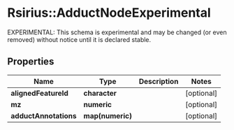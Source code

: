 # Rsirius::AdductNodeExperimental

EXPERIMENTAL: This schema is experimental and may be changed (or even removed) without notice until it is declared stable.

## Properties
Name | Type | Description | Notes
------------ | ------------- | ------------- | -------------
**alignedFeatureId** | **character** |  | [optional] 
**mz** | **numeric** |  | [optional] 
**adductAnnotations** | **map(numeric)** |  | [optional] 


